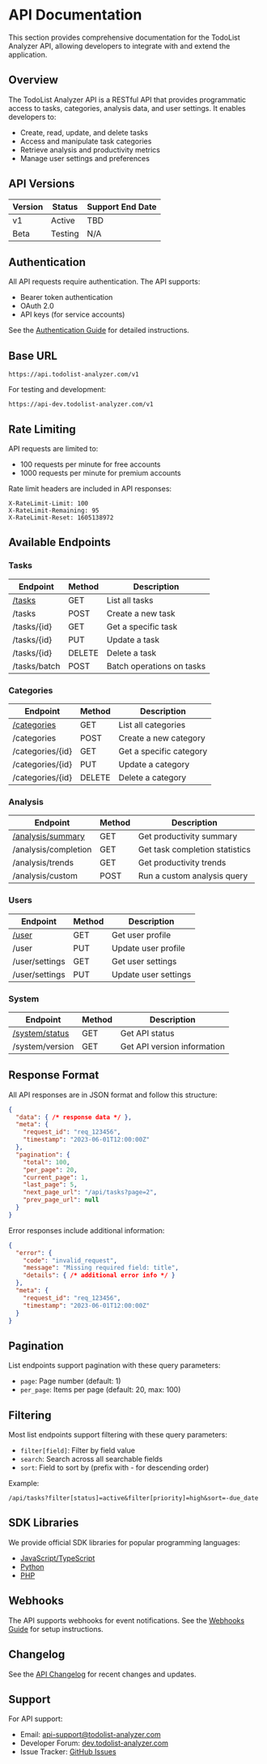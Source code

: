 # API Documentation

This section provides comprehensive documentation for the TodoList Analyzer API, allowing developers to integrate with and extend the application.

## Overview

The TodoList Analyzer API is a RESTful API that provides programmatic access to tasks, categories, analysis data, and user settings. It enables developers to:

- Create, read, update, and delete tasks
- Access and manipulate task categories
- Retrieve analysis and productivity metrics
- Manage user settings and preferences

## API Versions

| Version | Status | Support End Date |
|---------|--------|------------------|
| v1      | Active | TBD              |
| Beta    | Testing| N/A              |

## Authentication

All API requests require authentication. The API supports:

- Bearer token authentication
- OAuth 2.0 
- API keys (for service accounts)

See the [Authentication Guide](authentication.md) for detailed instructions.

## Base URL

```
https://api.todolist-analyzer.com/v1
```

For testing and development:
```
https://api-dev.todolist-analyzer.com/v1
```

## Rate Limiting

API requests are limited to:
- 100 requests per minute for free accounts
- 1000 requests per minute for premium accounts

Rate limit headers are included in API responses:
```
X-RateLimit-Limit: 100
X-RateLimit-Remaining: 95
X-RateLimit-Reset: 1605138972
```

## Available Endpoints

### Tasks

| Endpoint | Method | Description |
|----------|--------|-------------|
| [/tasks](endpoints/tasks.md) | GET | List all tasks |
| /tasks | POST | Create a new task |
| /tasks/{id} | GET | Get a specific task |
| /tasks/{id} | PUT | Update a task |
| /tasks/{id} | DELETE | Delete a task |
| /tasks/batch | POST | Batch operations on tasks |

### Categories

| Endpoint | Method | Description |
|----------|--------|-------------|
| [/categories](endpoints/categories.md) | GET | List all categories |
| /categories | POST | Create a new category |
| /categories/{id} | GET | Get a specific category |
| /categories/{id} | PUT | Update a category |
| /categories/{id} | DELETE | Delete a category |

### Analysis

| Endpoint | Method | Description |
|----------|--------|-------------|
| [/analysis/summary](endpoints/analysis.md) | GET | Get productivity summary |
| /analysis/completion | GET | Get task completion statistics |
| /analysis/trends | GET | Get productivity trends |
| /analysis/custom | POST | Run a custom analysis query |

### Users

| Endpoint | Method | Description |
|----------|--------|-------------|
| [/user](endpoints/user.md) | GET | Get user profile |
| /user | PUT | Update user profile |
| /user/settings | GET | Get user settings |
| /user/settings | PUT | Update user settings |

### System

| Endpoint | Method | Description |
|----------|--------|-------------|
| [/system/status](endpoints/system.md) | GET | Get API status |
| /system/version | GET | Get API version information |

## Response Format

All API responses are in JSON format and follow this structure:

```json
{
  "data": { /* response data */ },
  "meta": {
    "request_id": "req_123456",
    "timestamp": "2023-06-01T12:00:00Z"
  },
  "pagination": {
    "total": 100,
    "per_page": 20,
    "current_page": 1,
    "last_page": 5,
    "next_page_url": "/api/tasks?page=2",
    "prev_page_url": null
  }
}
```

Error responses include additional information:

```json
{
  "error": {
    "code": "invalid_request",
    "message": "Missing required field: title",
    "details": { /* additional error info */ }
  },
  "meta": {
    "request_id": "req_123456",
    "timestamp": "2023-06-01T12:00:00Z"
  }
}
```

## Pagination

List endpoints support pagination with these query parameters:

- `page`: Page number (default: 1)
- `per_page`: Items per page (default: 20, max: 100)

## Filtering

Most list endpoints support filtering with these query parameters:

- `filter[field]`: Filter by field value
- `search`: Search across all searchable fields
- `sort`: Field to sort by (prefix with - for descending order)

Example:
```
/api/tasks?filter[status]=active&filter[priority]=high&sort=-due_date
```

## SDK Libraries

We provide official SDK libraries for popular programming languages:

- [JavaScript/TypeScript](https://github.com/yourusername/todolist-analyzer-js)
- [Python](https://github.com/yourusername/todolist-analyzer-python)
- [PHP](https://github.com/yourusername/todolist-analyzer-php)

## Webhooks

The API supports webhooks for event notifications. See the [Webhooks Guide](webhooks.md) for setup instructions.

## Changelog

See the [API Changelog](changelog.md) for recent changes and updates.

## Support

For API support:

- Email: api-support@todolist-analyzer.com
- Developer Forum: [dev.todolist-analyzer.com](https://dev.todolist-analyzer.com)
- Issue Tracker: [GitHub Issues](https://github.com/yourusername/todolist-analyzer/issues) 